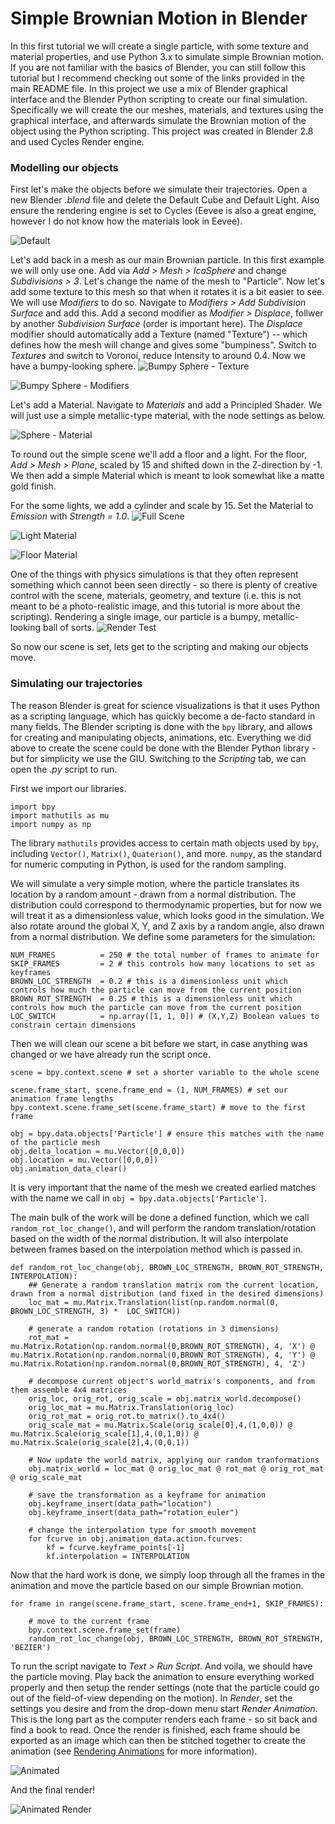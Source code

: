 # Simple Brownian Motion in Blender

In this first tutorial we will create a single particle, with some texture and material properties, and use Python 3.x to simulate simple Brownian motion. If you are not familiar with the basics of Blender, you can still follow this tutorial but I recommend checking out some of the links provided in the main README file. In this project we use a mix of Blender graphical interface and the Blender Python scripting to create our final simulation. Specifically we will create the our meshes, materials, and textures using the graphical interface, and afterwards simulate the Brownian motion of the object using the Python scripting. This project was created in Blender 2.8 and used Cycles Render engine. 

### Modelling our objects
First let's make the objects before we simulate their trajectories. Open a new Blender *.blend* file and delete the Default Cube and Default Light. Also ensure the rendering engine is set to Cycles (Eevee is also a great engine, however I do not know how the materials look in Eevee).

![Default](images/brownian_1.png)

Let's add back in a mesh as our main Brownian particle. In this first example we will only use one. Add via *Add > Mesh > IcoSphere* and change *Subdivisions > 3*. Let's change the name of the mesh to "Particle". Now let's add some texture to this mesh so that when it rotates it is a bit easier to see. We will use *Modifiers* to do so. Navigate to *Modifiers > Add Subdivision Surface* and add this. Add a second modifier as *Modifier > Displace*, follwer by another *Subdivision Surface* (order is important here). The *Displace* modifier should automatically add a Texture (named "Texture") -- which defines how the mesh will change and gives some "bumpiness". Switch to *Textures* and switch to Voronoi, reduce Intensity to around 0.4. Now we have a bumpy-looking sphere. 
![Bumpy Sphere - Texture](images/brownian_2.png)

![Bumpy Sphere - Modifiers](images/brownian_3.png)


Let's add a Material. Navigate to *Materials* and add a Principled Shader. We will just use a simple metallic-type material, with the node settings as below. 

![Sphere - Material](images/brownian_4.png)

To round out the simple scene we'll add a floor and a light. For the floor, *Add > Mesh > Plane*, scaled by 15 and shifted down in the Z-direction by -1. We then add a simple Material which is meant to look somewhat like a matte gold finish.

For the some lights, we add a cylinder and scale by 15. Set the Material to *Emission* with *Strength = 1.0*.
![Full Scene](images/brownian_5.png)

![Light Material](images/brownian_41.png)

![Floor Material](images/brownian_6.png)

One of the things with physics simulations is that they often represent something which cannot been seen directly - so there is plenty of creative control with the scene, materials, geometry, and texture (i.e. this is not meant to be a photo-realistic image, and this tutorial is more about the scripting). Rendering a single image, our particle is a bumpy, metallic-looking ball of sorts.
![Render Test](images/brownian_7.png)

So now our scene is set, lets get to the scripting and making our objects move.

### Simulating our trajectories
The reason Blender is great for science visualizations is that it uses Python as a scripting language, which has quickly become a de-facto standard in many fields. The Blender scripting is done with the `bpy` library, and allows for creating and manipulating objects, animations, etc. Everything we did above to create the scene could be done with the Blender Python library - but for simplicity we use the GIU. Switching to the *Scripting* tab, we can open the *.py* script to run.

First we import our libraries.

```
import bpy
import mathutils as mu
import numpy as np
```

The library `mathutils` provides access to certain math objects used by `bpy`, including `Vector()`, `Matrix()`, `Quaterion()`, and more. `numpy`, as the standard for numeric computing in Python, is used for the random sampling.

We will simulate a very simple motion, where the particle translates its location by a random amount - drawn from a normal distribution. The distribution could correspond to thermodynamic properties, but for now we will treat it as a dimensionless value, which looks good in the simulation. We also rotate around the global X, Y, and Z axis by a random angle, also drawn from a normal distribution. We define some parameters for the simulation:

```
NUM_FRAMES          = 250 # the total number of frames to animate for
SKIP_FRAMES         = 2 # this controls how many locations to set as keyframes
BROWN_LOC_STRENGTH  = 0.2 # this is a dimensionless unit which controls how much the particle can move from the current position
BROWN_ROT_STRENGTH  = 0.25 # this is a dimensionless unit which controls how much the particle can move from the current position
LOC_SWITCH          = np.array([1, 1, 0]) # (X,Y,Z) Boolean values to constrain certain dimensions
```

Then we will clean our scene a bit before we start, in case anything was changed or we have already run the script once.
```
scene = bpy.context.scene # set a shorter variable to the whole scene

scene.frame_start, scene.frame_end = (1, NUM_FRAMES) # set our animation frame lengths
bpy.context.scene.frame_set(scene.frame_start) # move to the first frame

obj = bpy.data.objects['Particle'] # ensure this matches with the name of the particle mesh
obj.delta_location = mu.Vector([0,0,0])
obj.location = mu.Vector([0,0,0])
obj.animation_data_clear()
```

It is very important that the name of the mesh we created earlied matches with the name we call in `obj = bpy.data.objects['Particle']`. 

The main bulk of the work will be done a defined function, which we call `random_rot_loc_change()`, and will perform the random translation/rotation based on the width of the normal distribution. It will also interpolate between frames based on the interpolation method which is passed in.

```
def random_rot_loc_change(obj, BROWN_LOC_STRENGTH, BROWN_ROT_STRENGTH, INTERPOLATION):
    ## Generate a random translation matrix rom the current location, drawn from a normal distribution (and fixed in the desired dimensions)
    loc_mat = mu.Matrix.Translation(list(np.random.normal(0, BROWN_LOC_STRENGTH, 3) *  LOC_SWITCH))

    # generate a random rotation (rotations in 3 dimensions)
    rot_mat = mu.Matrix.Rotation(np.random.normal(0,BROWN_ROT_STRENGTH), 4, 'X') @ mu.Matrix.Rotation(np.random.normal(0,BROWN_ROT_STRENGTH), 4, 'Y') @ mu.Matrix.Rotation(np.random.normal(0,BROWN_ROT_STRENGTH), 4, 'Z') 

    # decompose current object's world_matrix's components, and from them assemble 4x4 matrices
    orig_loc, orig_rot, orig_scale = obj.matrix_world.decompose()
    orig_loc_mat = mu.Matrix.Translation(orig_loc)
    orig_rot_mat = orig_rot.to_matrix().to_4x4()
    orig_scale_mat = mu.Matrix.Scale(orig_scale[0],4,(1,0,0)) @ mu.Matrix.Scale(orig_scale[1],4,(0,1,0)) @ mu.Matrix.Scale(orig_scale[2],4,(0,0,1))

    # Now update the world_matrix, applying our random tranformations
    obj.matrix_world = loc_mat @ orig_loc_mat @ rot_mat @ orig_rot_mat @ orig_scale_mat
        
    # save the transformation as a keyframe for animation
    obj.keyframe_insert(data_path="location")
    obj.keyframe_insert(data_path="rotation_euler")
     
    # change the interpolation type for smooth movement
    for fcurve in obj.animation_data.action.fcurves:
        kf = fcurve.keyframe_points[-1]
        kf.interpolation = INTERPOLATION
```

Now that the hard work is done, we simply loop through all the frames in the animation and move the particle based on our simple Brownian motion.

```
for frame in range(scene.frame_start, scene.frame_end+1, SKIP_FRAMES):
    
    # move to the current frame
    bpy.context.scene.frame_set(frame)
    random_rot_loc_change(obj, BROWN_LOC_STRENGTH, BROWN_ROT_STRENGTH, 'BEZIER')
```

To run the script navigate to *Text > Run Script*. And voila, we should have the particle moving. Play back the animation to ensure everything worked properly and then setup the render settings (note that the particle could go out of the field-of-view depending on the motion). In *Render*, set the settings you desire and from the drop-down menu start *Render Animation*. This is the long part as the computer renders each frame - so sit back and find a book to read. Once the render is finished, each frame should be exported as an image which can then be stitched together to create the animation (see [Rendering Animations](https://docs.blender.org/manual/en/latest/render/workflows/animations.html) for more information).

![Animated](images/animated_norender.gif)

And the final render!

![Animated Render](images/render.gif)

